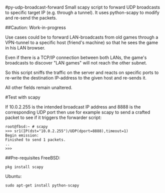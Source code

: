 #py-udp-broadcast-forward
Small scapy script to forward UDP broadcasts to specific target IP (e.g. through a tunnel). It uses python-scapy to modify and re-send the packets.

##Caution: Work-in-progress

Use cases could be to forward LAN-broadcasts from old games through a VPN-tunnel to a specific host (friend's machine) so that he sees the game in his LAN browser.

Even if there is a TCP/IP connection between both LANs, the game's broadcasts to discover "LAN games" will not reach the other subnet. 

So this script sniffs the traffic on the server and reacts on specific ports to re-write the destination IP-address to the given host and re-sends it.

All other fields remain unaltered.

#Test with scapy

If 10.0.2.255 is the intended broadcast IP address and 8888 is the corresponding UDP port then use for example scapy to send a crafted packet to see if it triggers the forwarder script:

    root@fbsd:~ # scapy
    >>> sr1(IP(dst="10.0.2.255")/UDP(dport=8888),timeout=1)
    Begin emission:
    Finished to send 1 packets.
    ..
    >>>

##Pre-requisites
FreeBSD:

    pkg install scapy

Ubuntu:

    sudo apt-get install python-scapy
